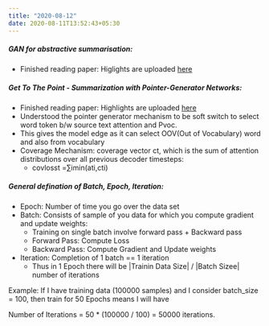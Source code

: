 ```yaml
---
title: "2020-08-12"
date: 2020-08-11T13:52:43+05:30
---
```


##### GAN for abstractive summarisation:

- Finished reading paper: Higlights are uploaded [here](https://github.com/PuneethaPai/puneethapai.github.io/blob/source/static/papers/Generative%20Adversarial%20Network%20for%20Abstractive%20Text%20Summarization.pdf)

##### Get To The Point - Summarization with Pointer-Generator Networks:

- Finished reading paper: Highlights are uploaded [here](https://github.com/PuneethaPai/puneethapai.github.io/blob/source/static/papers/Get%20To%20The%20Point%20-%20Summarization%20with%20Pointer-Generator%20Networks.pdf)
- Understood the pointer generator mechanism to be soft switch to select word token b/w source text attention and Pvoc.
- This gives the model edge as it can select OOV(Out of Vocabulary) word and also from vocabulary
- Coverage Mechanism: coverage vector ct, which is the sum of attention distributions over all previous decoder timesteps:
  - covlosst =∑imin(ati,cti)

##### General defination of Batch, Epoch, Iteration:

- Epoch: Number of time you go over the data set
- Batch: Consists of sample of you data for which you compute gradient and update weights:
  - Training on single batch involve forward pass + Backward pass
  - Forward Pass: Compute Loss
  - Backward Pass: Compute Gradient and Update weights
- Iteration: Completion of 1 batch == 1 iteration
  - Thus in 1 Epoch there will be |Trainin Data Size| / |Batch Sizee| number of iterations

Example: If I have training data (100000 samples) and I consider batch_size = 100, then train for 50 Epochs means I will have

Number of Iterations = 50 \* (100000 / 100) = 50000 iterations.
